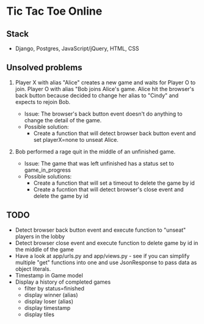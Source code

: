 # Tic Tac Toe Online

## Stack
- Django, Postgres, JavaScript/jQuery, HTML, CSS

## Unsolved problems
1. Player X with alias "Alice" creates a new game and waits for Player O to join. Player O with alias "Bob joins Alice's game. Alice hit the browser's back button because decided to change her alias to "Cindy" and expects to rejoin Bob.
    - Issue: The browser's back button event doesn't do anything to change the detail of the game.
    - Possible solution: 
        - Create a function that will detect browser back button event and set playerX=none to unseat Alice.

1.  Bob performed a rage quit in the middle of an unfinished game.
    - Issue: The game that was left unfinished has a status set to game_in_progress
    - Possible solutions: 
        - Create a function that will set a timeout to delete the game by id
        - Create a fucntion that will detect browser's close event and delete the game by id

## TODO
- Detect browser back button event and execute function to "unseat" players in the lobby
- Detect browser close event and execute function to delete game by id in the middle of the game
- Have a look at app/urls.py and app/views.py - see if you can simplify multiple "get" functions into one and use JsonResponse to pass data as object literals.
- Timestamp in Game model
- Display a history of completed games
    - filter by status=finished
    - display winner (alias)
    - display loser (alias)
    - display timestamp
    - display tiles

